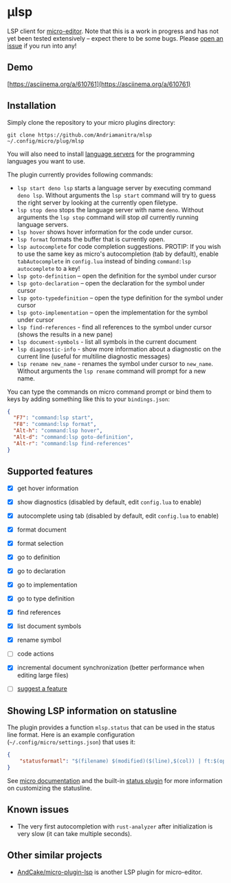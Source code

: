 # µlsp

LSP client for [micro-editor](https://github.com/zyedidia/micro).
Note that this is a work in progress and has not yet been tested extensively – expect there to be some bugs.
Please [open an issue](https://github.com/Andriamanitra/mlsp/issues/new) if you run into any!


## Demo

[https://asciinema.org/a/610761](https://asciinema.org/a/610761)


## Installation

Simply clone the repository to your micro plugins directory:

```
git clone https://github.com/Andriamanitra/mlsp ~/.config/micro/plug/mlsp
```

You will also need to install [language servers](LanguageServers.md) for the
programming languages you want to use.

The plugin currently provides following commands:

- `lsp start deno lsp` starts a language server by executing command `deno lsp`.
  Without arguments the `lsp start` command will try to guess the right server by
  looking at the currently open filetype.
- `lsp stop deno` stops the language server with name `deno`. Without arguments
  the `lsp stop` command will stop _all_ currently running language servers.
- `lsp hover` shows hover information for the code under cursor.
- `lsp format` formats the buffer that is currently open.
- `lsp autocomplete` for code completion suggestions. PROTIP: If you wish to use the
  same key as micro's autocompletion (tab by default), enable `tabAutocomplete`
  in `config.lua` instead of binding `command:lsp autocomplete` to a key!
- `lsp goto-definition` – open the definition for the symbol under cursor
- `lsp goto-declaration` – open the declaration for the symbol under cursor
- `lsp goto-typedefinition` – open the type definition for the symbol under cursor
- `lsp goto-implementation` – open the implementation for the symbol under cursor
- `lsp find-references` - find all references to the symbol under cursor (shows the results in a new pane)
- `lsp document-symbols` - list all symbols in the current document
- `lsp diagnostic-info` - show more information about a diagnostic on the current line (useful for multiline diagnostic messages)
- `lsp rename new_name` - renames the symbol under cursor to `new_name`. Without
  arguments the `lsp rename` command will prompt for a new name.

You can type the commands on micro command prompt or bind them to keys by adding
something like this to your `bindings.json`:

```json
{
  "F7": "command:lsp start",
  "F8": "command:lsp format",
  "Alt-h": "command:lsp hover",
  "Alt-d": "command:lsp goto-definition",
  "Alt-r": "command:lsp find-references"
}
```


## Supported features

- [x] get hover information
- [x] show diagnostics (disabled by default, edit `config.lua` to enable)
- [x] autocomplete using tab (disabled by default, edit `config.lua` to enable)
- [x] format document
- [x] format selection
- [x] go to definition
- [x] go to declaration
- [x] go to implementation
- [x] go to type definition
- [x] find references
- [x] list document symbols
- [x] rename symbol
- [ ] code actions
- [x] incremental document synchronization (better performance when editing large files)
- [ ] [suggest a feature](https://github.com/Andriamanitra/mlsp/issues/new)


## Showing LSP information on statusline

The plugin provides a function `mlsp.status` that can be used in the status line format.
Here is an example configuration (`~/.config/micro/settings.json`) that uses it:

```json
{
    "statusformatl": "$(filename) $(modified)($(line),$(col)) | ft:$(opt:filetype) | µlsp:$(mlsp.status)"
}
```

See [micro documentation](https://github.com/zyedidia/micro/blob/master/runtime/help/options.md)
and the built-in [status plugin](https://github.com/zyedidia/micro/blob/master/runtime/plugins/status/help/status.md)
for more information on customizing the statusline.


## Known issues

- The very first autocompletion with `rust-analyzer` after initialization is very slow (it can take multiple seconds).

## Other similar projects

* [AndCake/micro-plugin-lsp](https://github.com/AndCake/micro-plugin-lsp) is another LSP plugin for micro-editor.
